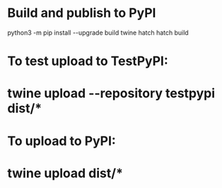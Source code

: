 # Build and publish to PyPI
python3 -m pip install --upgrade build twine hatch
hatch build
# To test upload to TestPyPI:
# twine upload --repository testpypi dist/*
# To upload to PyPI:
# twine upload dist/*
